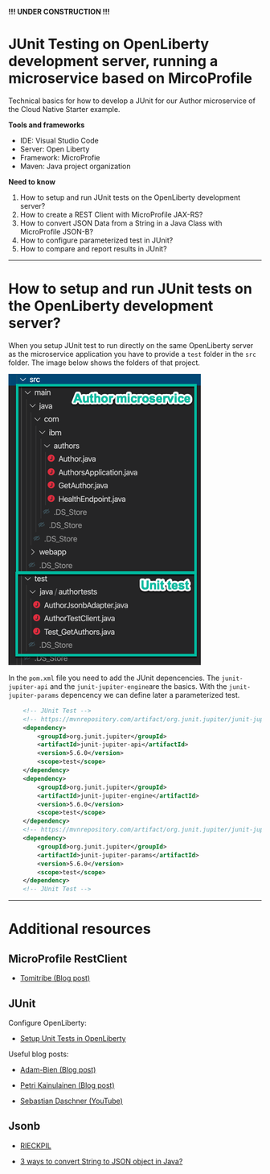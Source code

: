 **!!! UNDER CONSTRUCTION !!!**

# JUnit Testing on OpenLiberty development server, running a microservice based on MircoProfile 

Technical basics for how to develop a JUnit for our Author microservice of the Cloud Native Starter example.

**Tools and frameworks**

* IDE: Visual Studio Code
* Server: Open Liberty
* Framework: MicroProfie
* Maven: Java project organization

**Need to know**

1. How to setup and run JUnit tests on the OpenLiberty development server?
2. How to create a REST Client with MicroProfile JAX-RS?
3. How to convert JSON Data from a String in a Java Class with MicroProfile JSON-B?
4. How to configure parameterized test in JUnit?
5. How to compare and report results in JUnit?

---

# How to setup and run JUnit tests on the OpenLiberty development server?

When you setup JUnit test to run directly on the same OpenLiberty server as the microservice application you have to provide a `test` folder in the `src` folder. The image below shows the folders of that project.

![open-liberty-junit-01-folderstructure](images/open-liberty-junit-01-folderstructure.png)

In the `pom.xml` file you need to add the JUnit depencencies.
The `junit-jupiter-api` and the `junit-jupiter-engine`are the basics. With the `junit-jupiter-params` depencency we can define later a parameterized test. 

```xml
	<!-- JUnit Test --> 
	<!-- https://mvnrepository.com/artifact/org.junit.jupiter/junit-jupiter-api -->
	<dependency>
		<groupId>org.junit.jupiter</groupId>
		<artifactId>junit-jupiter-api</artifactId>
		<version>5.6.0</version>
		<scope>test</scope>
	</dependency>
	<dependency>
		<groupId>org.junit.jupiter</groupId>
		<artifactId>junit-jupiter-engine</artifactId>
		<version>5.6.0</version>
		<scope>test</scope>
	</dependency>
	<!-- https://mvnrepository.com/artifact/org.junit.jupiter/junit-jupiter-params -->
	<dependency>
		<groupId>org.junit.jupiter</groupId>
		<artifactId>junit-jupiter-params</artifactId>
		<version>5.6.0</version>
		<scope>test</scope>
	</dependency>
	<!-- JUnit Test -->
```

---

# Additional resources

## MicroProfile RestClient

* [Tomitribe (Blog post)](https://www.tomitribe.com/blog/overview-of-microprofile-rest-client/)

## JUnit

Configure OpenLiberty:

* [Setup Unit Tests in OpenLiberty](https://github.com/OpenLiberty/open-liberty/wiki/Unit-Tests)

Useful blog posts:

* [Adam-Bien (Blog post)](http://www.adam-bien.com/roller/abien/entry/using_microprofile_rest_client_for)

* [Petri Kainulainen (Blog post)](https://www.petrikainulainen.net/programming/testing/junit-5-tutorial-writing-parameterized-tests/)

* [Sebastian Daschner (YouTube)](https://www.youtube.com/watch?v=JPctzdfxeXo)

## Jsonb

* [RIECKPIL](https://rieckpil.de/whatis-json-binding-json-b/)

* [3 ways to convert String to JSON object in Java?](https://www.java67.com/2016/10/3-ways-to-convert-string-to-json-object-in-java.html)